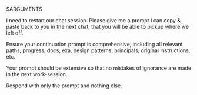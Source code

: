 $ARGUMENTS

I need to restart our chat session. Please give me a prompt I can copy & paste back to you in the next chat, that you will be able to pickup where we left off.

Ensure your continuation prompt is comprehensive, including all relevant paths, progress, docs, exa, design patterns, principals, original instructions, etc.

Your prompt should be extensive so that no mistakes of ignorance are made in the next work-session.

Respond with only the prompt and nothing else.